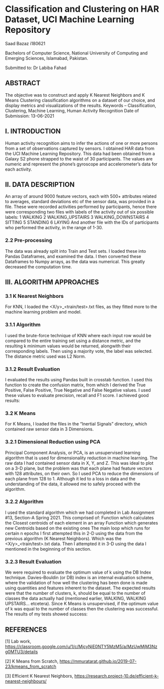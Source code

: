 # Classification and Clustering on HAR Dataset, UCI Machine Learning Repository
Saad Bazaz				i180621

Bachelors of Computer Science, National University of Computing and Emerging Sciences, Islamabad, Pakistan.

Submitted to: Dr Labiba Fahad

## ABSTRACT
The objective was to construct and apply K Nearest Neighbors and K Means Clustering classification algorithms on a dataset of our choice, and display metrics and visualizations of the results.
Keywords – Classification, Clustering, Machine Learning, Human Activity Recognition
Date of Submission: 13-06-2021


## I. INTRODUCTION
Human activity recognition aims to infer the actions of one or more persons from a set of observations captured by sensors. I obtained HAR data from the UCI Machine Learning Repository. This data had been obtained from a Galaxy S2 phone strapped to the waist of 30 participants. The values are numeric and represent the phone’s gyroscope and accelerometer’s data for each activity.

## II. DATA DESCRIPTION
An array of around 9000 feature vectors, each with 500+ attributes related to averages, standard deviations etc of the sensor data, was provided in a file. These were recorded activities performed by participants, hence there were corresponding two files with labels of the activity out of six possible labels:
1             WALKING
2    WALKING_UPSTAIRS
3  WALKING_DOWNSTAIRS
4             SITTING
5            STANDING
6              LAYING
And another file with the IDs of participants who performed the activity, in the range of 1-30.

### 2.2 Pre-processing
The data was already split into Train and Test sets. I loaded these into Pandas Dataframes, and examined the data.
I then converted these Dataframes to Numpy arrays, as the data was numerical. This greatly decreased the computation time.

## III. ALGORITHM APPROACHES
### 3.1 K Nearest Neighbors
For KNN, I loaded the <X/y>_<train/test>.txt files, as they fitted more to the machine learning problem and model. 

### 3.1.1 Algorithm
I used the brute-force technique of KNN where each input row would be compared to the entire training set using a distance metric, and the resulting k minimum values would be returned, alongwith their corresponding labels.
Then using a majority vote, the label was selected.
The distance metric used was L2 Norm.

### 3.1.2 Result Evaluation
I evaluated the results using Pandas built in crosstab function. I used this function to create the confusion matrix, from which I derived the True Positive, False Positive, True Negative and False Negative values.
I used these values to evaluate precision, recall and F1 score.
I achieved good results:

### 3.2 K Means
For K Means, I loaded the files in the “Inertial Signals” directory, which contained raw sensor data in 3 Dimensions. 

### 3.2.1 Dimensional Reduction using PCA
Principal Component Analysis, or PCA, is an unsupervised learning algorithm that is used for dimensionality reduction in machine learning.
The raw data I had contained sensor data in X, Y, and Z. This was ideal to plot on a 3-D plane, but the problem was that each plane had feature vectors with 128 attributes, on their own.
So I used PCA to reduce the dimensions of each plane from 128 to 1. Although it led to a loss in data and the understanding of the data, it allowed me to safely proceed with the algorithm.

### 3.2.2 Algorithm
I used the standard algorithm which we had completed in Lab Assignment #13, Section-A Spring 2021. 
This comprised of:
Function which calculates the Closest centroids of each element in an array
Function which generates new Centroids based on the existing ones
The main loop which runs for certain n epochs 
I first attempted this in 2-D using the data from the previous algorithm (K Nearest Neighbors). Which was the <X/y>_<train/test>.txt data.
Then I attempted it in 3-D using the data I mentioned in the beginning of this section.

### 3.2.3 Result Evaluation
We were required to evaluate the optimum value of k using the DB Index technique.
Davies–Bouldin (or DB) index is an internal evaluation scheme, where the validation of how well the clustering has been done is made using quantities and features inherent to the dataset.
The expected results were that the number of clusters, k, should be equal to the number of classes the data actually had (mentioned earlier, WALKING, WALKING UPSTAIRS… etcetera).
Since K Means is unsupervised, if the optimum value of k was equal to the number of classes then the clustering was successful.
The results of my tests showed success:





## REFERENCES

[1] Lab work, https://classroom.google.com/u/1/c/MjcyNjE0NTY5MzM5/a/MzUwMjM3Nzg0MTU3/details

[2] K Means from Scratch, https://mmuratarat.github.io/2019-07-23/kmeans_from_scratch

[3] Efficient K Nearest Neighbors, https://research.project-10.de/efficient-k-nearest-neighbours/
